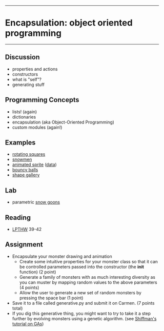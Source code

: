 --------------------------------
# Encapsulation: object oriented programming
--------------------------------

## Discussion
- properties and actions
- constructors
- what is "self"?
- generating stuff

## Programming Concepts
- lists! (again)
- dictionaries
- encapsulation (aka Object-Oriented Programming)
- custom modules (again!)

## Examples
- [rotating squares][]
- [snowmen][]
- [animated sprite][] ([data](pcad.py?page=08-oop/animatedSpriteClass/data.zip))
- [bouncy balls][]
- [shape gallery][]

## Lab
- parametric [snow goons](http://images3.wikia.nocookie.net/__cb20060317210361/candh/images/3/35/Attack_of_the_Deranged_Mutant_Killer_Monster_Snow_Goons.jpg)

## Reading
- [LPTHW](http://learnpythonthehardway.org/book/) 39-42 

## Assignment
- Encapsulate your monster drawing and animation 
	- Create some intuitive properties for your monster class so that it can be controlled parameters passed into the constructor (the __init__ function) (2 point)
	- Generate a family of monsters with as much interesting diversity as you can muster by mapping random values to the above parameters (4 points)
	- Allow the user to generate a new set of random monsters by pressing the space bar (1 point)
- Save it to a file called generative.py and submit it on Carmen. (7 points total)
- If you dig this generative thing, you might want to try to take it a step further by evolving monsters using a genetic algorithm. (see [Shiffman's tutorial on GAs][])

[snowmen]: pcad.py?page=08-oop/snowmen.py
[rotating squares]: pcad.py?page=08-oop/squares.py 
[animated sprite]: pcad.py?page=08-oop/animatedSpriteClass/animatedSpriteClass.py
[bouncy balls]: pcad.py?page=08-oop/balls.py
[shape gallery]: pcad.py?page=08-oop/shapeGallery.py
[snow goons]: pcad.py?page=08-oop/snowGoons.py
[Shiffman's tutorial on GAs]: http://natureofcode.com/book/chapter-9-the-evolution-of-code/